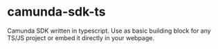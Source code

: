 # camunda-sdk-ts
Camunda SDK written in typescript. Use as basic building block for any TS/JS project or embed it directly in your webpage.
